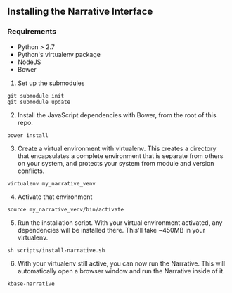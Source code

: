 ## Installing the Narrative Interface

### Requirements

* Python > 2.7
* Python's virtualenv package
* NodeJS
* Bower

1. Set up the submodules
```
git submodule init
git submodule update
```

2. Install the JavaScript dependencies with Bower, from the root of this repo.
```
bower install
```

3. Create a virtual environment with virtualenv. This creates a directory that encapsulates a complete environment that is separate from others on your system, and protects your system from module and version conflicts.
```
virtualenv my_narrative_venv
```

4. Activate that environment
```
source my_narrative_venv/bin/activate
```

5. Run the installation script. With your virtual environment activated, any dependencies will be installed there. This'll take ~450MB in your virtualenv.
```
sh scripts/install-narrative.sh
```

6. With your virtualenv still active, you can now run the Narrative. This will automatically open a browser window and run the Narrative inside of it.
```
kbase-narrative
```